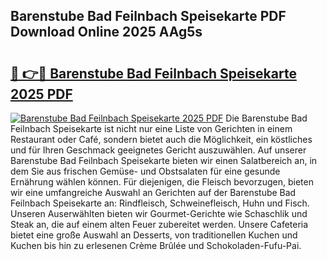 ## Barenstube Bad Feilnbach Speisekarte PDF Download Online 2025 AAg5s

# <h2><a href="http://gc6phd.nevu.top/?p=Barenstube+Bad+Feilnbach+Speisekarte">🔗 👉🔴 Barenstube Bad Feilnbach Speisekarte 2025 PDF</a></h2>

[![Barenstube Bad Feilnbach Speisekarte 2025 PDF](https://i.imgur.com/dBaPXMq.png)](http://gc6phd.nevu.top/?p=Barenstube+Bad+Feilnbach+Speisekarte)
Die Barenstube Bad Feilnbach Speisekarte ist nicht nur eine Liste von Gerichten in einem Restaurant oder Café, sondern bietet auch die Möglichkeit, ein köstliches und für Ihren Geschmack geeignetes Gericht auszuwählen. Auf unserer Barenstube Bad Feilnbach Speisekarte bieten wir einen Salatbereich an, in dem Sie aus frischen Gemüse- und Obstsalaten für eine gesunde Ernährung wählen können. Für diejenigen, die Fleisch bevorzugen, bieten wir eine umfangreiche Auswahl an Gerichten auf der Barenstube Bad Feilnbach Speisekarte an: Rindfleisch, Schweinefleisch, Huhn und Fisch. Unseren Auserwählten bieten wir Gourmet-Gerichte wie Schaschlik und Steak an, die auf einem alten Feuer zubereitet werden. Unsere Cafeteria bietet eine große Auswahl an Desserts, von traditionellen Kuchen und Kuchen bis hin zu erlesenen Crème Brûlée und Schokoladen-Fufu-Pai.
